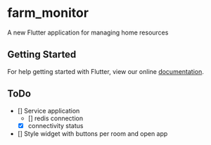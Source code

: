 # farm_monitor

A new Flutter application for managing home resources

## Getting Started

For help getting started with Flutter, view our online
[documentation](https://flutter.io/).

## ToDo

- [] Service application
    - [] redis connection
    - [x] connectivity status
- [] Style widget with buttons per room and open app



